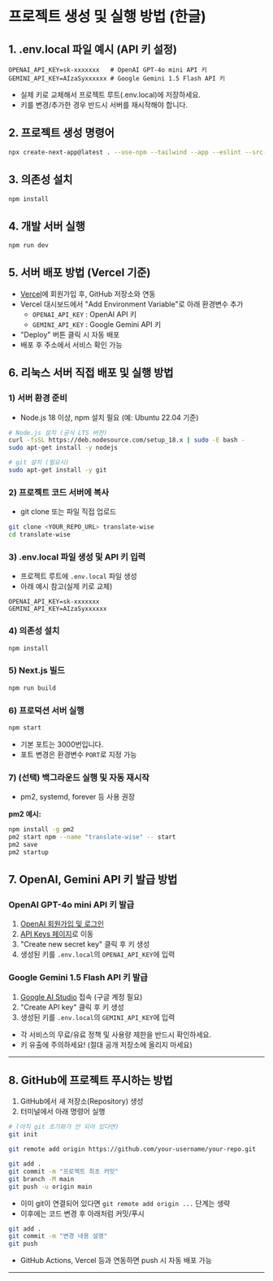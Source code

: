 # 프로젝트 생성 및 실행 방법 (한글)

## 1. .env.local 파일 예시 (API 키 설정)
```
OPENAI_API_KEY=sk-xxxxxxx   # OpenAI GPT-4o mini API 키
GEMINI_API_KEY=AIzaSyxxxxxx # Google Gemini 1.5 Flash API 키
```
- 실제 키로 교체해서 프로젝트 루트(.env.local)에 저장하세요.
- 키를 변경/추가한 경우 반드시 서버를 재시작해야 합니다.

## 2. 프로젝트 생성 명령어
```bash
npx create-next-app@latest . --use-npm --tailwind --app --eslint --src-dir --import-alias "@/*"
```

## 3. 의존성 설치
```bash
npm install
```

## 4. 개발 서버 실행
```bash
npm run dev
```

## 5. 서버 배포 방법 (Vercel 기준)
- [Vercel](https://vercel.com/)에 회원가입 후, GitHub 저장소와 연동
- Vercel 대시보드에서 "Add Environment Variable"로 아래 환경변수 추가
  - `OPENAI_API_KEY` : OpenAI API 키
  - `GEMINI_API_KEY` : Google Gemini API 키
- "Deploy" 버튼 클릭 시 자동 배포
- 배포 후 주소에서 서비스 확인 가능

## 6. 리눅스 서버 직접 배포 및 실행 방법

### 1) 서버 환경 준비
- Node.js 18 이상, npm 설치 필요 (예: Ubuntu 22.04 기준)

```bash
# Node.js 설치 (공식 LTS 버전)
curl -fsSL https://deb.nodesource.com/setup_18.x | sudo -E bash -
sudo apt-get install -y nodejs

# git 설치 (필요시)
sudo apt-get install -y git
```

### 2) 프로젝트 코드 서버에 복사
- git clone 또는 파일 직접 업로드

```bash
git clone <YOUR_REPO_URL> translate-wise
cd translate-wise
```

### 3) .env.local 파일 생성 및 API 키 입력
- 프로젝트 루트에 `.env.local` 파일 생성
- 아래 예시 참고(실제 키로 교체)

```
OPENAI_API_KEY=sk-xxxxxxx
GEMINI_API_KEY=AIzaSyxxxxxx
```

### 4) 의존성 설치
```bash
npm install
```

### 5) Next.js 빌드
```bash
npm run build
```

### 6) 프로덕션 서버 실행
```bash
npm start
```
- 기본 포트는 3000번입니다.
- 포트 변경은 환경변수 `PORT`로 지정 가능

### 7) (선택) 백그라운드 실행 및 자동 재시작
- pm2, systemd, forever 등 사용 권장

**pm2 예시:**
```bash
npm install -g pm2
pm2 start npm --name "translate-wise" -- start
pm2 save
pm2 startup
```

## 7. OpenAI, Gemini API 키 발급 방법

### OpenAI GPT-4o mini API 키 발급
1. [OpenAI 회원가입 및 로그인](https://platform.openai.com/signup)
2. [API Keys 페이지](https://platform.openai.com/api-keys)로 이동
3. "Create new secret key" 클릭 후 키 생성
4. 생성된 키를 `.env.local`의 `OPENAI_API_KEY`에 입력

### Google Gemini 1.5 Flash API 키 발급
1. [Google AI Studio](https://aistudio.google.com/app/apikey) 접속 (구글 계정 필요)
2. "Create API key" 클릭 후 키 생성
3. 생성된 키를 `.env.local`의 `GEMINI_API_KEY`에 입력

- 각 서비스의 무료/유료 정책 및 사용량 제한을 반드시 확인하세요.
- 키 유출에 주의하세요! (절대 공개 저장소에 올리지 마세요)

---

## 8. GitHub에 프로젝트 푸시하는 방법

1. GitHub에서 새 저장소(Repository) 생성
2. 터미널에서 아래 명령어 실행

```bash
# (아직 git 초기화가 안 되어 있다면)
git init

git remote add origin https://github.com/your-username/your-repo.git

git add .
git commit -m "프로젝트 최초 커밋"
git branch -M main
git push -u origin main
```

- 이미 git이 연결되어 있다면 `git remote add origin ...` 단계는 생략
- 이후에는 코드 변경 후 아래처럼 커밋/푸시

```bash
git add .
git commit -m "변경 내용 설명"
git push
```

- GitHub Actions, Vercel 등과 연동하면 push 시 자동 배포 가능

---
